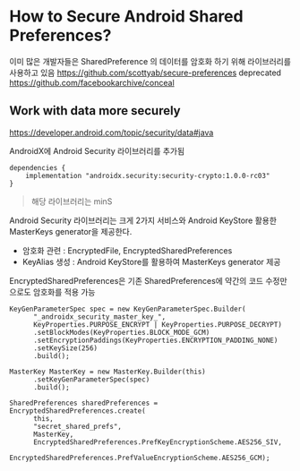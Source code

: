 
# How to Secure Android Shared Preferences?

이미 많은 개발자들은 SharedPreference 의 데이터를 암호화 하기 위해 라이브러리를 사용하고 있음 
https://github.com/scottyab/secure-preferences deprecated
https://github.com/facebookarchive/conceal

## Work with data more securely
https://developer.android.com/topic/security/data#java

AndroidX에 Android Security 라이브러리를 추가됨
```
dependencies { 
	implementation "androidx.security:security-crypto:1.0.0-rc03"
}
```
> 해당 라이브러리는 minS


Android Security 라이브러리는 크게 2가지 서비스와 Android KeyStore 활용한 MasterKeys generator을 제공한다.

-   암호화 관련 : EncryptedFile, EncryptedSharedPreferences
-   KeyAlias 생성 : Android KeyStore를 활용하여 MasterKeys generator 제공


EncryptedSharedPreferences은 기존 SharedPreferences에 약간의 코드 수정만으로도 암호화를 적용 가능

```
KeyGenParameterSpec spec = new KeyGenParameterSpec.Builder(  
      "_androidx_security_master_key_",  
      KeyProperties.PURPOSE_ENCRYPT | KeyProperties.PURPOSE_DECRYPT)  
      .setBlockModes(KeyProperties.BLOCK_MODE_GCM)  
      .setEncryptionPaddings(KeyProperties.ENCRYPTION_PADDING_NONE)  
      .setKeySize(256)  
      .build();  
  
MasterKey MasterKey = new MasterKey.Builder(this)  
      .setKeyGenParameterSpec(spec)  
      .build();  
  
SharedPreferences sharedPreferences = EncryptedSharedPreferences.create(  
      this,  
      "secret_shared_prefs",  
      MasterKey,  
      EncryptedSharedPreferences.PrefKeyEncryptionScheme.AES256_SIV,  
      EncryptedSharedPreferences.PrefValueEncryptionScheme.AES256_GCM);
```


<!--stackedit_data:
eyJoaXN0b3J5IjpbMTQxNjk2Mjk1NCwtMTYwNzgwOTE2NF19
-->